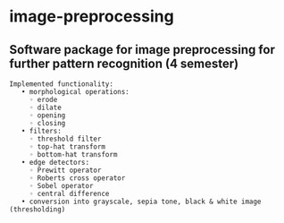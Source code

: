 # image-preprocessing
## Software package for image preprocessing for further pattern recognition (4 semester)

    Implemented functionality:
       • morphological operations:
         ◦ erode
         ◦ dilate
         ◦ opening
         ◦ closing
       • filters:
         ◦ threshold filter
         ◦ top-hat transform
         ◦ bottom-hat transform
       • edge detectors:
         ◦ Prewitt operator
         ◦ Roberts cross operator 
         ◦ Sobel operator
         ◦ central difference
       • conversion into grayscale, sepia tone, black & white image (thresholding)
